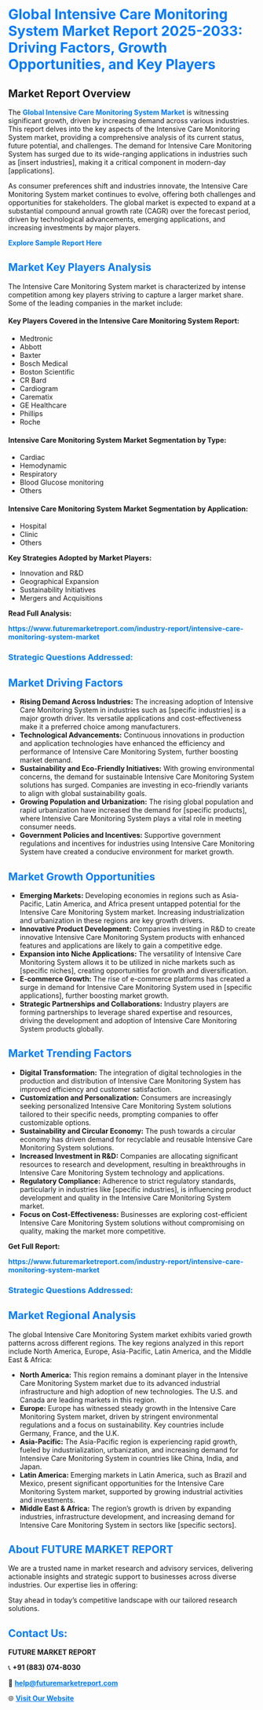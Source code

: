 <h1 style="color: #007BFF;">Global Intensive Care Monitoring System Market Report 2025-2033: Driving Factors, Growth Opportunities, and Key Players</h1>

<section id="overview">
<h2>Market Report Overview</h2>
<p>The <a href="https://www.futuremarketreport.com/industry-report/intensive-care-monitoring-system-market" style="color: #007BFF; text-decoration: none;"><strong>Global Intensive Care Monitoring System Market</strong></a> is witnessing significant growth, driven by increasing demand across various industries. This report delves into the key aspects of the Intensive Care Monitoring System market, providing a comprehensive analysis of its current status, future potential, and challenges. The demand for Intensive Care Monitoring System has surged due to its wide-ranging applications in industries such as [insert industries], making it a critical component in modern-day [applications].</p>
<p>As consumer preferences shift and industries innovate, the Intensive Care Monitoring System market continues to evolve, offering both challenges and opportunities for stakeholders. The global market is expected to expand at a substantial compound annual growth rate (CAGR) over the forecast period, driven by technological advancements, emerging applications, and increasing investments by major players.</p>
</section>

<section id="overview">
<p><a href="https://www.futuremarketreport.com/request-sample/reportId=56254" style="color: #007BFF; text-decoration: none;"><strong>Explore Sample Report Here</strong></a></p>
</section>

<section id="key-players">
<h2 style="color: #007BFF;">Market Key Players Analysis</h2>
<p>The Intensive Care Monitoring System market is characterized by intense competition among key players striving to capture a larger market share. Some of the leading companies in the market include:</p>
<h4>Key Players Covered in the Intensive Care Monitoring System Report:</h4>
<ul><li>Medtronic</li><li>Abbott</li><li>Baxter</li><li>Bosch Medical</li><li>Boston Scientific</li><li>CR Bard</li><li>Cardiogram</li><li>Carematix</li><li>GE Healthcare</li><li>Phillips</li><li>Roche</li></ul>
<h4>Intensive Care Monitoring System Market Segmentation by Type:</h4>
<ul><li>Cardiac</li><li>Hemodynamic</li><li>Respiratory</li><li>Blood Glucose monitoring</li><li>Others</li></ul>

<h4>Intensive Care Monitoring System Market Segmentation by Application:</h4>
<ul><li>Hospital</li><li>Clinic</li><li>Others</li></ul>
<p><strong>Key Strategies Adopted by Market Players:</strong></p>
<ul>
<li>Innovation and R&D</li>
<li>Geographical Expansion</li>
<li>Sustainability Initiatives</li>
<li>Mergers and Acquisitions</li>
</ul>
</section>

<section>
<p><strong>Read Full Analysis: </strong></p><a href="https://www.futuremarketreport.com/industry-report/intensive-care-monitoring-system-market" style="color: #007BFF; text-decoration: none;"><strong>https://www.futuremarketreport.com/industry-report/intensive-care-monitoring-system-market</strong></a>
<h3 style="color: #007BFF;">Strategic Questions Addressed:</h3>
</section>

<section id="driving-factors">
<h2 style="color: #007BFF;">Market Driving Factors</h2>
<ul>
<li><strong>Rising Demand Across Industries:</strong> The increasing adoption of Intensive Care Monitoring System in industries such as [specific industries] is a major growth driver. Its versatile applications and cost-effectiveness make it a preferred choice among manufacturers.</li>
<li><strong>Technological Advancements:</strong> Continuous innovations in production and application technologies have enhanced the efficiency and performance of Intensive Care Monitoring System, further boosting market demand.</li>
<li><strong>Sustainability and Eco-Friendly Initiatives:</strong> With growing environmental concerns, the demand for sustainable Intensive Care Monitoring System solutions has surged. Companies are investing in eco-friendly variants to align with global sustainability goals.</li>
<li><strong>Growing Population and Urbanization:</strong> The rising global population and rapid urbanization have increased the demand for [specific products], where Intensive Care Monitoring System plays a vital role in meeting consumer needs.</li>
<li><strong>Government Policies and Incentives:</strong> Supportive government regulations and incentives for industries using Intensive Care Monitoring System have created a conducive environment for market growth.</li>
</ul>
</section>

<section id="growth-opportunities">
<h2 style="color: #007BFF;">Market Growth Opportunities</h2>
<ul>
<li><strong>Emerging Markets:</strong> Developing economies in regions such as Asia-Pacific, Latin America, and Africa present untapped potential for the Intensive Care Monitoring System market. Increasing industrialization and urbanization in these regions are key growth drivers.</li>
<li><strong>Innovative Product Development:</strong> Companies investing in R&D to create innovative Intensive Care Monitoring System products with enhanced features and applications are likely to gain a competitive edge.</li>
<li><strong>Expansion into Niche Applications:</strong> The versatility of Intensive Care Monitoring System allows it to be utilized in niche markets such as [specific niches], creating opportunities for growth and diversification.</li>
<li><strong>E-commerce Growth:</strong> The rise of e-commerce platforms has created a surge in demand for Intensive Care Monitoring System used in [specific applications], further boosting market growth.</li>
<li><strong>Strategic Partnerships and Collaborations:</strong> Industry players are forming partnerships to leverage shared expertise and resources, driving the development and adoption of Intensive Care Monitoring System products globally.</li>
</ul>
</section>

<section id="trending-factors">
<h2 style="color: #007BFF;">Market Trending Factors</h2>
<ul>
<li><strong>Digital Transformation:</strong> The integration of digital technologies in the production and distribution of Intensive Care Monitoring System has improved efficiency and customer satisfaction.</li>
<li><strong>Customization and Personalization:</strong> Consumers are increasingly seeking personalized Intensive Care Monitoring System solutions tailored to their specific needs, prompting companies to offer customizable options.</li>
<li><strong>Sustainability and Circular Economy:</strong> The push towards a circular economy has driven demand for recyclable and reusable Intensive Care Monitoring System solutions.</li>
<li><strong>Increased Investment in R&D:</strong> Companies are allocating significant resources to research and development, resulting in breakthroughs in Intensive Care Monitoring System technology and applications.</li>
<li><strong>Regulatory Compliance:</strong> Adherence to strict regulatory standards, particularly in industries like [specific industries], is influencing product development and quality in the Intensive Care Monitoring System market.</li>
<li><strong>Focus on Cost-Effectiveness:</strong> Businesses are exploring cost-efficient Intensive Care Monitoring System solutions without compromising on quality, making the market more competitive.</li>
</ul>
</section>

<section>
<p><strong>Get Full Report: </strong></p><a href="https://www.futuremarketreport.com/industry-report/intensive-care-monitoring-system-market" style="color: #007BFF; text-decoration: none;"><strong>https://www.futuremarketreport.com/industry-report/intensive-care-monitoring-system-market</strong></a>
<h3 style="color: #007BFF;">Strategic Questions Addressed:</h3>
</section>


<section id="regional-analysis">
<h2 style="color: #007BFF;">Market Regional Analysis</h2>
<p>The global Intensive Care Monitoring System market exhibits varied growth patterns across different regions. The key regions analyzed in this report include North America, Europe, Asia-Pacific, Latin America, and the Middle East & Africa:</p>
<ul>
<li><strong>North America:</strong> This region remains a dominant player in the Intensive Care Monitoring System market due to its advanced industrial infrastructure and high adoption of new technologies. The U.S. and Canada are leading markets in this region.</li>
<li><strong>Europe:</strong> Europe has witnessed steady growth in the Intensive Care Monitoring System market, driven by stringent environmental regulations and a focus on sustainability. Key countries include Germany, France, and the U.K.</li>
<li><strong>Asia-Pacific:</strong> The Asia-Pacific region is experiencing rapid growth, fueled by industrialization, urbanization, and increasing demand for Intensive Care Monitoring System in countries like China, India, and Japan.</li>
<li><strong>Latin America:</strong> Emerging markets in Latin America, such as Brazil and Mexico, present significant opportunities for the Intensive Care Monitoring System market, supported by growing industrial activities and investments.</li>
<li><strong>Middle East & Africa:</strong> The region’s growth is driven by expanding industries, infrastructure development, and increasing demand for Intensive Care Monitoring System in sectors like [specific sectors].</li>
</ul>
</section>

<footer>
<h2 style="color: #007BFF;">About FUTURE MARKET REPORT</h2>
<p>We are a trusted name in market research and advisory services, delivering actionable insights and strategic support to businesses across diverse industries. Our expertise lies in offering:</p>

<p>Stay ahead in today’s competitive landscape with our tailored research solutions.</p>

<h2 style="color: #007BFF;">Contact Us:</h2>
<p><strong>FUTURE MARKET REPORT</strong></p>
<p>📞 <strong>+91 (883) 074-8030</strong></p>
<p>📧 <strong><a href="mailto:help@futuremarketreport.com" style="color: #007BFF;">help@futuremarketreport.com</a></strong></p>
<p>🌐 <strong><a href="https://www.futuremarketreport.com/" style="color: #007BFF;">Visit Our Website</a></strong></p>
</footer>